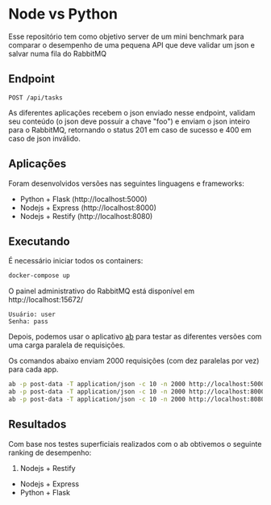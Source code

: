 # Node vs Python

Esse repositório tem como objetivo server de um mini benchmark para comparar o desempenho de uma pequena API que deve validar um json e salvar numa fila do RabbitMQ

## Endpoint

```
POST /api/tasks
```
As diferentes aplicações recebem o json enviado nesse endpoint, validam seu conteúdo (o json deve possuir a chave "foo") e enviam o json inteiro para o RabbitMQ, retornando o status 201 em caso de sucesso e 400 em caso de json inválido.

## Aplicações

Foram desenvolvidos versões nas seguintes linguagens e frameworks:

* Python + Flask (http://localhost:5000)
* Nodejs + Express (http://localhost:8000)
* Nodejs + Restify (http://localhost:8080)

## Executando

É necessário iniciar todos os containers:

``` bash
docker-compose up
```

O painel administrativo do RabbitMQ está disponível em http://localhost:15672/

```
Usuário: user
Senha: pass
```

Depois, podemos usar o aplicativo [ab](https://httpd.apache.org/docs/2.4/programs/ab.html) para testar as diferentes versões com uma carga paralela de requisições.

Os comandos abaixo enviam 2000 requisições (com dez paralelas por vez) para cada app.

``` bash
ab -p post-data -T application/json -c 10 -n 2000 http://localhost:5000/api/tasks
ab -p post-data -T application/json -c 10 -n 2000 http://localhost:8000/api/tasks
ab -p post-data -T application/json -c 10 -n 2000 http://localhost:8080/api/tasks
```

## Resultados

Com base nos testes superficiais realizados com o ab obtivemos o seguinte ranking de desempenho:

1. Nodejs + Restify
+ Nodejs + Express
+ Python + Flask
